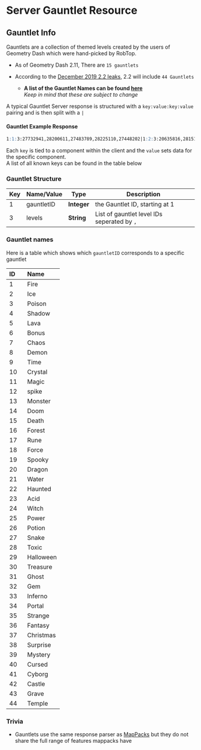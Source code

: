 # Server Gauntlet Resource

## Gauntlet Info

Gauntlets are a collection of themed levels created by the users of Geometry Dash which were hand-picked by RobTop.

 - As of Geometry Dash 2.11, There are `15 gauntlets`

  - According to the [December 2019 2.2 leaks](https://www.reddit.com/r/geometrydash/comments/e9b0y6/update_22_leaks_megathread/), 2.2 will include `44 Gauntlets`
    - **A list of the Gauntlet Names can be found [here](/resources/server/gauntlet?id=gauntlet-names)**<br/>*Keep in mind that these are subject to change*

A typical Gauntlet Server response is structured with a `key:value:key:value` pairing and is then split with a `|`
<!-- tabs:start -->

#### **Gauntlet Example Response**
```md
1:1:3:27732941,28200611,27483789,28225110,27448202|1:2:3:20635816,28151870,25969464,24302376,27399722 
```
<!-- tabs:end -->

Each `key` is tied to a component within the client and the `value` sets data for the specific component.  
A list of all known keys can be found in the table below

### Gauntlet Structure

| Key | Name/Value | Type       | Description                           |
| --- | ---------- | ---------- | ------------------------------------- |
| 1   | gauntletID | **Integer**| the Gauntlet ID, starting at 1        |
| 3   | levels     | **String** | List of gauntlet level IDs seperated by `,`|

### Gauntlet names

Here is a table which shows which `gauntletID` corresponds to a specific gauntlet

<!-- table made with a json to mdtable script so it looks ugky :/-->

| ID ⠀| Name |
|:---|:-----|
  | 1| Fire|
  | 2| Ice|
  | 3| Poison|
  | 4| Shadow|
  | 5| Lava|
  | 6| Bonus|
  | 7| Chaos|
  | 8| Demon|
  | 9| Time|
  | 10| Crystal|
  | 11| Magic|
  | 12| spike|
  | 13| Monster|
  | 14| Doom|
  | 15| Death|
  | 16| Forest|
  | 17| Rune|
  | 18| Force|
  | 19| Spooky|
  | 20| Dragon|
  | 21| Water|
  | 22| Haunted|
  | 23| Acid|
  | 24| Witch|
  | 25| Power|
  | 26| Potion|
  | 27| Snake|
  | 28| Toxic|
  | 29| Halloween|
  | 30| Treasure|
  | 31| Ghost|
  | 32| Gem|
  | 33| Inferno|
  | 34| Portal|
  | 35| Strange|
  | 36| Fantasy|
  | 37| Christmas|
  | 38| Surprise|
  | 39| Mystery|
  | 40| Cursed|
  | 41| Cyborg|
  | 42| Castle|
  | 43| Grave|
  | 44| Temple|

### Trivia

- Gauntlets use the same response parser as [MapPacks](/resources/server/mappack) but they do not share the full range of features mappacks have